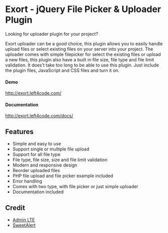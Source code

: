 # Exort - jQuery File Picker & Uploader Plugin
<p>Looking for uploader plugin for your project?</p>


<p>Exort uploader can be a good choice, this plugin allows you to easily handle upload files or select existing files on your server into your project. The uploader comes with simple filepicker for select the existing files or upload a new files, this plugin also have a built in file size, file type and file limit validation. It does&#8217;t take too long to be able to use this plugin. Just include the plugin files, JavaScript and CSS files and turn it on.</p>

<h4 id="item-description__features">Demo</h4>
<a target="blank" href="http://platinum-html.left4code.com/">http://exort.left4code.com/</a>

<h4 id="item-description__features">Documentation</h4>
<a target="blank" href="http://platinum-html.left4code.com/docs">http://exort.left4code.com/docs/</a>

<h2 id="item-description__features">Features</h2>
<ul>
    <li>Simple and easy to use</li>
    <li>Support single or multiple file upload</li>
    <li>Support for all file type</li>
    <li>File type, file size, size and file limit validation</li>
    <li>Modern and responsive design</li>
    <li>Reorder uploaded files</li>
    <li>PHP file upload and file picker example included</li>
    <li>Error handling</li>
    <li>Comes with two type, with file picker or just simple uploader</li>
    <li>Documentation included</li>
</ul>

<h2 id="item-description__credit">Credit</h2>
<ul>
<li><a href="https://almsaeedstudio.com/" rel="nofollow">Admin LTE</a></li>
<li><a href="http://t4t5.github.io/sweetalert/" rel="nofollow">SweetAlert</a></li>
</ul>
